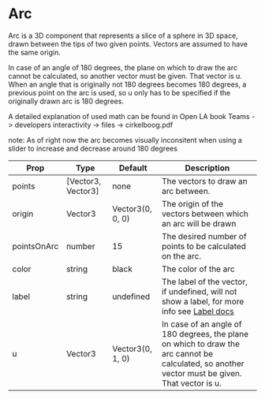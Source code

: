 # Arc

Arc is a 3D component that represents a slice of a sphere in 3D space, drawn between the tips of two given points. Vectors are assumed to have the same origin.

In case of an angle of 180 degrees, the plane on which to draw the arc cannot be calculated, so another vector must be given. That vector is u. When an angle that is originally not 180 degrees becomes 180 degrees, a previous point on the arc is used, so u only has to be specified if the originally drawn arc is 180 degrees.

A detailed explanation of used math can be found in Open LA book Teams -> developers interactivity -> files -> cirkelboog.pdf 

note: As of right now the arc becomes visually inconsitent when using a slider to increase and decrease around 180 degrees

| Prop               | Type    | Default               | Description                                                                                                                      |
| ------------------ | ------- | --------------------- | -------------------------------------------------------------------------------------------------------------------------------- |
| points  | [Vector3, Vector3] |        none | The vectors to draw an arc between. |                                                                                         |
| origin             | Vector3 | Vector3(0, 0, 0)  | The origin of the vectors between which an arc will be drawn  |    
| pointsOnArc | number | 15 | The desired number of points to be calculated on the arc.|
| color              | string  | black       | The color of the arc     |                                                                                                                                                      
| label              | string  | undefined             | The label of the vector, if undefined, will not show a label, for more info see [Label docs](/3d-components/label)               |
| u | Vector3 |  Vector3(0, 1, 0) | In case of an angle of 180 degrees, the plane on which to draw the arc cannot be calculated, so another vector must be given. That vector is u.